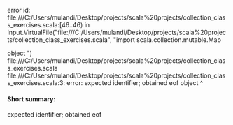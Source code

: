 error id: file:///C:/Users/mulandi/Desktop/projects/scala%20projects/collection_class_exercises.scala:[46..46) in Input.VirtualFile("file:///C:/Users/mulandi/Desktop/projects/scala%20projects/collection_class_exercises.scala", "import scala.collection.mutable.Map

object ")
file:///C:/Users/mulandi/Desktop/projects/scala%20projects/collection_class_exercises.scala
file:///C:/Users/mulandi/Desktop/projects/scala%20projects/collection_class_exercises.scala:3: error: expected identifier; obtained eof
object 
       ^
#### Short summary: 

expected identifier; obtained eof